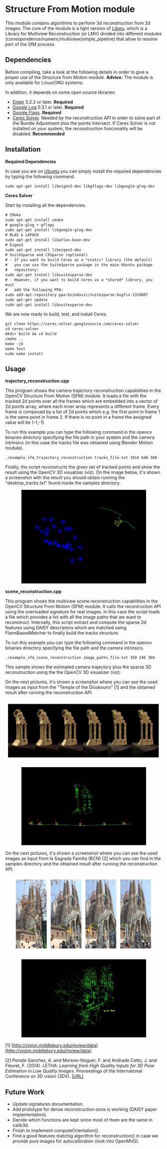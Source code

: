 Structure From Motion module
============================

This module contains algorithms to perform 3d reconstruction from 2d images. The core of the module is a light version of [Libmv](https://developer.blender.org/project/profile/59), which is a Library for Multiview Reconstruction (or LMV) divided into different modules (correspondence/numeric/multiview/simple_pipeline) that allow to resolve part of the SfM process.


Dependencies
------------

Before compiling, take a look at the following details in order to give a proper use of the Structure from Motion module. **Advice:** The module is only available for Linux/GNU systems.

In addition, it depends on some open source libraries:

- [Eigen](http://eigen.tuxfamily.org/index.php?title=Main_Page) 3.2.2 or later. **Required**
- [Google Log](http://code.google.com/p/google-glog) 0.3.1 or later. **Required**
- [Google Flags](http://code.google.com/p/gflags). **Required**
- [Ceres Solver](http://ceres-solver.org). Needed by the reconstruction API in order to solve part of the Bundle Adjustment plus the points Intersect. If Ceres Solver is not installed on your system, the reconstruction funcionality will be disabled. **Recommended**

Installation
------------
**Required Dependencies**

In case you are on [Ubuntu](http://www.ubuntu.com/) you can simply install the required dependencies by typing the following command.

    sudo apt-get install libeigen3-dev libgflags-dev libgoogle-glog-dev

**Ceres Solver**

Start by installing all the dependencies.

    # CMake
    sudo apt-get install cmake
    # google-glog + gflags
    sudo apt-get install libgoogle-glog-dev
    # BLAS & LAPACK
    sudo apt-get install libatlas-base-dev
    # Eigen3
    sudo apt-get install libeigen3-dev
    # SuiteSparse and CXSparse (optional)
    # - If you want to build Ceres as a *static* library (the default)
    #   you can use the SuiteSparse package in the main Ubuntu package
    #   repository:
    sudo apt-get install libsuitesparse-dev
    # - However, if you want to build Ceres as a *shared* library, you must
    #   add the following PPA:
    sudo add-apt-repository ppa:bzindovic/suitesparse-bugfix-1319687
    sudo apt-get update
    sudo apt-get install libsuitesparse-dev

We are now ready to build, test, and install Ceres.

    git clone https://ceres-solver.googlesource.com/ceres-solver
    cd ceres-solver
    mkdir build && cd build
    cmake ..
    make -j4
    make test
    sudo make install

Usage
-----

**trajectory_reconstruction.cpp**

This program shows the camera trajectory reconstruction capabilities in the OpenCV Structure From Motion (SFM) module. It loads a file with the tracked 2d points over all the frames which are embedded into a vector of 2d points array, where each inner array represents a different frame. Every frame is composed by a list of 2d points which e.g. the first point in frame 1 is the same point in frame 2. If there is no point in a frame the assigned value will be (-1,-1).

To run this example you can type the following command in the opencv binaries directory specifying the file path in your system and the camera intrinsics (in this case the tracks file was obtained using Blender Motion module).

    ./example_sfm_trajectory_reconstruction tracks_file.txt 1914 640 360

Finally, the script reconstructs the given set of tracked points and show the result using the OpenCV 3D visualizer (viz). On the image below, it's shown a screenshot with the result you should obtain running the "desktop_tracks.txt" found inside the samples directory.

<p align="center">
  <img src="doc/pics/desktop_trajectory.png" width="400" height="300">
</p>

**scene_reconstruction.cpp**

This program shows the multiview scene reconstruction capabilities in the OpenCV Structure From Motion (SFM) module. It calls the recontruction API using the overloaded signature for real images. In this case the script loads a file which provides a list with all the image paths that we want to reconstruct. Internally, this script extract and compute the sparse 2d features using DAISY descriptors which are matched using FlannBasedMatcher to finally build the tracks structure.

To run this example you can type the following command in the opencv binaries directory specifying the file path  and the camera intrinsics.

    ./example_sfm_scene_reconstruction image_paths_file.txt 350 240 360

This sample shows the estimated camera trajectory plus the sparse 3D reconstruction using the the OpenCV 3D visualizer (viz).

On the next pictures, it's shown a screenshot where you can see the used images as input from the "Temple of the Dioskouroi" [1] and the obtained result after running the reconstruction API.

<p align="center">
  <img src="doc/pics/temple_input.jpg" width="800" height="200">
</p>
<p align="center">
  <img src="doc/pics/temple_reconstruction.jpg" width="400" height="250">
</p>

On the next pictures, it's shown a screenshot where you can see the used images as input from la Sagrada Familia (BCN) [2] which you can find in the samples directory and the obtained result after running the reconstruction API.

<p align="center">
  <img src="doc/pics/sagrada_familia_input.jpg" width="700" height="250">
</p>
<p align="center">
  <img src="doc/pics/sagrada_familia_reconstruction.jpg" width="400" height="250">
</p>


[1] [http://vision.middlebury.edu/mview/data](http://vision.middlebury.edu/mview/data)

[2] Penate Sanchez, A. and Moreno-Noguer, F. and Andrade Cetto, J. and Fleuret, F. (2014). LETHA: *Learning from High Quality Inputs for 3D Pose Estimation in Low Quality Images*. Proceedings of the International Conference on 3D vision (3DV). [[URL]](http://www.iri.upc.edu/research/webprojects/pau/datasets/sagfam)


Future Work
-----------

* Update signatures documentation.
* Add prototype for dense reconstruction once is working (DAISY paper implementation).
* Decide which functions are kept since most of them are the same in calib3d.
* Finish to implement computeOrientation().
* Find a good features matchig algorithm for reconstruction() in case we provide pure images for autocalibration (look into OpenMVG).
